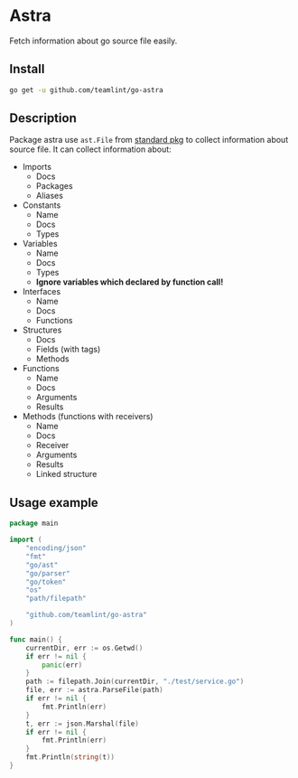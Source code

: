 # Astra
Fetch information about go source file easily.

## Install
``` bash
go get -u github.com/teamlint/go-astra
```

## Description

Package astra use `ast.File` from [standard pkg](http://golang.org/pkg/go/ast) to collect information about source file.
It can collect information about:
* Imports
    * Docs
    * Packages
    * Aliases
* Constants
    * Name
    * Docs
    * Types
* Variables
    * Name
    * Docs
    * Types
    * **Ignore variables which declared by function call!**
* Interfaces
    * Name
    * Docs
    * Functions
* Structures
    * Docs
    * Fields (with tags)
    * Methods
* Functions
    * Name
    * Docs
    * Arguments
    * Results
* Methods (functions with receivers)
    * Name
    * Docs
    * Receiver
    * Arguments
    * Results
    * Linked structure

## Usage example
``` go
package main

import (
	"encoding/json"
	"fmt"
	"go/ast"
	"go/parser"
	"go/token"
	"os"
	"path/filepath"

	"github.com/teamlint/go-astra"
)

func main() {
	currentDir, err := os.Getwd()
	if err != nil {
		panic(err)
	}
	path := filepath.Join(currentDir, "./test/service.go")
	file, err := astra.ParseFile(path)
	if err != nil {
		fmt.Println(err)
	}
	t, err := json.Marshal(file)
	if err != nil {
		fmt.Println(err)
	}
	fmt.Println(string(t))
}
```
